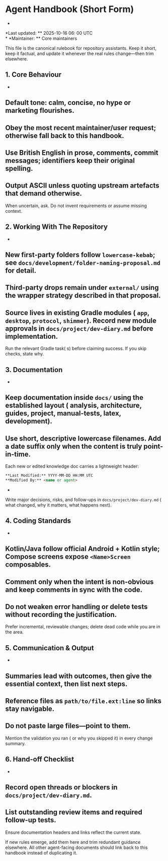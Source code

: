 # Agent Handbook (Short Form)

*
*Last
updated:
**
2025-10-16
06:
00
UTC  
*
*Maintainer:
**
Core
maintainers

This
file
is
the
canonical
rulebook
for
repository
assistants.
Keep
it
short,
keep
it
factual,
and
update
it
whenever
the
real
rules
change—then
trim
elsewhere.

## 1. Core Behaviour

-
Default
tone:
calm,
concise,
no
hype
or
marketing
flourishes.
-
Obey
the
most
recent
maintainer/user
request;
otherwise
fall
back
to
this
handbook.
-
Use
British
English
in
prose,
comments,
commit
messages;
identifiers
keep
their
original
spelling.
-
Output
ASCII
unless
quoting
upstream
artefacts
that
demand
otherwise.
-
When
uncertain,
ask.
Do
not
invent
requirements
or
assume
missing
context.

## 2. Working With The Repository

-
New
first-party
folders
follow
`lowercase-kebab`;
see
`docs/development/folder-naming-proposal.md`
for
detail.
-
Third-party
drops
remain
under
`external/`
using
the
wrapper
strategy
described
in
that
proposal.
-
Source
lives
in
existing
Gradle
modules (
`app`,
`desktop`,
`protocol`,
`shimmer`).
Record
new
module
approvals
in
`docs/project/dev-diary.md`
before
implementation.
-
Run
the
relevant
Gradle
task(
s)
before
claiming
success.
If
you
skip
checks,
state
why.

## 3. Documentation

-
Keep
documentation
inside
`docs/`
using
the
established
layout (
analysis,
architecture,
guides,
project,
manual-tests,
latex,
development).
-
Use
short,
descriptive
lowercase
filenames.
Add
a
date
suffix
only
when
the
content
is
truly
point-in-time.
-
Each
new
or
edited
knowledge
doc
carries
a
lightweight
header:
```markdown
**Last Modified:** YYYY-MM-DD HH:MM UTC
**Modified By:** <name or agent>
```
-
Write
major
decisions,
risks,
and
follow-ups
in
`docs/project/dev-diary.md` (
what
changed,
why
it
matters,
what
happens
next).

## 4. Coding Standards

-
Kotlin/Java
follow
official
Android +
Kotlin
style;
Compose
screens
expose
`<Name>Screen`
composables.
-
Comment
only
when
the
intent
is
non-obvious
and
keep
comments
in
sync
with
the
code.
-
Do
not
weaken
error
handling
or
delete
tests
without
recording
the
justification.
-
Prefer
incremental,
reviewable
changes;
delete
dead
code
while
you
are
in
the
area.

## 5. Communication & Output

-
Summaries
lead
with
outcomes,
then
give
the
essential
context,
then
list
next
steps.
-
Reference
files
as
`path/to/file.ext:line`
so
links
stay
navigable.
-
Do
not
paste
large
files—point
to
them.
-
Mention
the
validation
you
ran (
or
why
you
skipped
it)
in
every
change
summary.

## 6. Hand-off Checklist

-
Record
open
threads
or
blockers
in
`docs/project/dev-diary.md`.
-
List
outstanding
review
items
and
required
follow-up
tests.
-
Ensure
documentation
headers
and
links
reflect
the
current
state.

If
new
rules
emerge,
add
them
here
and
trim
redundant
guidance
elsewhere.
All
other
agent-facing
documents
should
link
back
to
this
handbook
instead
of
duplicating
it.
